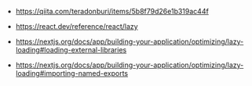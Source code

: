 - https://qiita.com/teradonburi/items/5b8f79d26e1b319ac44f

- https://react.dev/reference/react/lazy
- https://nextjs.org/docs/app/building-your-application/optimizing/lazy-loading#loading-external-libraries
- https://nextjs.org/docs/app/building-your-application/optimizing/lazy-loading#importing-named-exports
